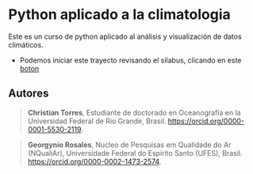 # Python aplicado a la climatologia
Este es un curso de python aplicado al análisis y visualización de datos climáticos.
- Podemos iniciar este trayecto revisando el silabus, clicando en este [boton](./book/syllabus.md)

## Autores

> **Christian Torres**, Estudiante de doctorado en Oceanografía en la Universidad Federal de Rio Grande, Brasil. https://orcid.org/0000-0001-5530-2119.

> **Georgynio Rosales**, Nucleo de Pesquisas em Qualidade do Ar (NQualiAr), Universidade Federal do Espirito Santo (UFES), Brasil. https://orcid.org/0000-0002-1473-2574.